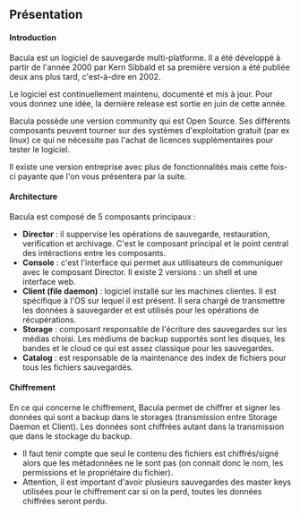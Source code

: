 ## Présentation 

#### Introduction

Bacula est un logiciel de sauvegarde multi-platforme. Il a été développé à partir de l'année 2000 par Kern Sibbald et sa première version a été publiée deux ans plus tard, c'est-à-dire en 2002. 

Le logiciel est continuellement maintenu, documenté et mis à jour. Pour vous donnez une idée, la dernière release est sortie en juin de cette année. 

Bacula possède une version community qui est Open Source. Ses différents composants peuvent tourner sur des systèmes d'exploitation gratuit (par ex linux) ce qui ne nécessite pas l'achat de licences supplémentaires pour tester le logiciel.

Il existe une version entreprise avec plus de fonctionnalités mais cette fois-ci payante que l'on vous présentera par la suite.

#### Architecture

Bacula est composé de 5 composants principaux :

- **Director** : il suppervise les opérations de sauvegarde, restauration, verification et archivage. C'est le composant principal et le point central des intéractions entre les composants.
- **Console** : c'est l'interface qui permet aux utilisateurs de communiquer avec le composant Director. Il existe 2 versions :  un shell et une interface web.
- **Client (file daemon)** : logiciel installé sur les machines clientes. Il est spécifique à l'OS sur lequel il est présent. Il sera chargé de transmettre les données à sauvegarder et est utilisés pour les opérations de récupérations.  
- **Storage** : composant responsable de l'écriture des sauvegardes sur les médias choisi. Les médiums de backup supportés sont les disques, les bandes et le cloud ce qui est assez classique pour les sauvegardes. 
- **Catalog** : est responsable de la maintenance des index de fichiers pour tous les fichiers sauvegardés.

#### Chiffrement

En ce qui concerne le chiffrement, Bacula permet de chiffrer et signer les données qui sont a backup dans le storages (transmission entre Storage Daemon et Client). Les données sont chiffrées autant dans la transmission que dans le stockage du backup.

- Il faut tenir compte que seul le contenu des fichiers est chiffrés/signé alors que les métadonnées ne le sont pas (on connait donc le nom, les permissions et le propriétaire du fichier).
- Attention, il est important d'avoir plusieurs sauvegardes des master keys utilisées pour le chiffrement car si on la perd, toutes les données chiffrées seront perdu.

